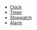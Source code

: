 <!DOCTYPE html>
<html>
<head>
<meta name="viewport" content="width=device-width, initial-scale=1" />
<link rel="preconnect" href="https://fonts.googleapis.com">
<link rel="preconnect" href="https://fonts.gstatic.com" crossorigin>
<link href="https://fonts.googleapis.com/css2?family=Orbitron:wght@700&display=swap" rel="stylesheet">
<link rel="stylesheet" href="Style.css">

</head>
<body>
   <nav class="nav-bar">
      <ul>
         <li><a href="index.html" class="active"> Clock </a></li>
         <li><a href="Timer.html"> Timer </a></li>
         <li><a href="Stopwatch.html"> Stopwatch </a></li>
         <li><a href="Alarm.html"> Alarm </a></li>
      </ul>
   </nav>

<div id="wrapper"></div>
</body>
</html>